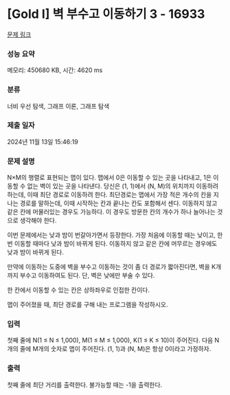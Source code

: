 # [Gold I] 벽 부수고 이동하기 3 - 16933 

[문제 링크](https://www.acmicpc.net/problem/16933) 

### 성능 요약

메모리: 450680 KB, 시간: 4620 ms

### 분류

너비 우선 탐색, 그래프 이론, 그래프 탐색

### 제출 일자

2024년 11월 13일 15:46:19

### 문제 설명

<p>N×M의 행렬로 표현되는 맵이 있다. 맵에서 0은 이동할 수 있는 곳을 나타내고, 1은 이동할 수 없는 벽이 있는 곳을 나타낸다. 당신은 (1, 1)에서 (N, M)의 위치까지 이동하려 하는데, 이때 최단 경로로 이동하려 한다. 최단경로는 맵에서 가장 적은 개수의 칸을 지나는 경로를 말하는데, 이때 시작하는 칸과 끝나는 칸도 포함해서 센다. 이동하지 않고 같은 칸에 머물러있는 경우도 가능하다. 이 경우도 방문한 칸의 개수가 하나 늘어나는 것으로 생각해야 한다.</p>

<p>이번 문제에서는 낮과 밤이 번갈아가면서 등장한다. 가장 처음에 이동할 때는 낮이고, 한 번 이동할 때마다 낮과 밤이 바뀌게 된다. 이동하지 않고 같은 칸에 머무르는 경우에도 낮과 밤이 바뀌게 된다.</p>

<p>만약에 이동하는 도중에 벽을 부수고 이동하는 것이 좀 더 경로가 짧아진다면, 벽을 K개 까지 부수고 이동하여도 된다. 단, 벽은 낮에만 부술 수 있다.</p>

<p>한 칸에서 이동할 수 있는 칸은 상하좌우로 인접한 칸이다.</p>

<p>맵이 주어졌을 때, 최단 경로를 구해 내는 프로그램을 작성하시오.</p>

### 입력 

 <p>첫째 줄에 N(1 ≤ N ≤ 1,000), M(1 ≤ M ≤ 1,000), K(1 ≤ K ≤ 10)이 주어진다. 다음 N개의 줄에 M개의 숫자로 맵이 주어진다. (1, 1)과 (N, M)은 항상 0이라고 가정하자.</p>

### 출력 

 <p>첫째 줄에 최단 거리를 출력한다. 불가능할 때는 -1을 출력한다.</p>

